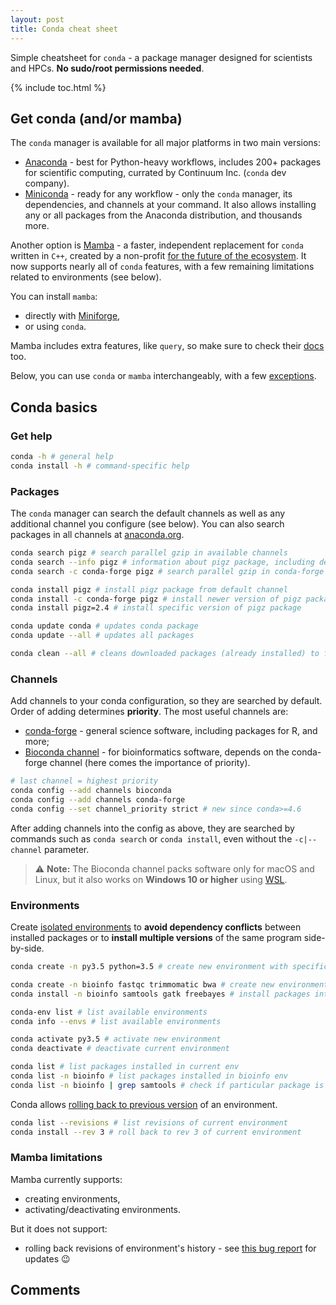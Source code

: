 ```yaml
---
layout: post
title: Conda cheat sheet
---
```


Simple cheatsheet for `conda` - a package manager designed for scientists and HPCs. **No sudo/root permissions needed**.

{% include toc.html %}

## Get conda (and/or mamba)
The `conda` manager is available for all major platforms in two main versions:

- [Anaconda](https://www.anaconda.com/products/individual#Downloads) - best for Python-heavy workflows, includes 200+ packages for scientific computing, currated by Continuum Inc. (`conda` dev company).
- [Miniconda](https://docs.conda.io/en/latest/miniconda.html) - ready for any workflow - only the `conda` manager, its dependencies, and channels at your command. It also allows installing any or all packages from the Anaconda distribution, and thousands more.

Another option is [Mamba](https://github.com/mamba-org/mamba) - a faster, independent replacement for `conda` written in `C++`, created by a non-profit [for the future of the ecosystem](https://medium.com/@QuantStack/open-software-packaging-for-science-61cecee7fc23). It now supports nearly all of `conda` features, with a few remaining limitations related to environments (see below).

You can install `mamba`:

- directly with [Miniforge](https://mamba.readthedocs.io/en/latest/installation/mamba-installation.html),
- or using `conda`.

Mamba includes extra features, like `query`, so make sure to check their [docs](https://mamba.readthedocs.io/en/latest/user_guide/mamba.html) too.

Below, you can use `conda` or `mamba` interchangeably, with a few [exceptions](#mamba-limitations).

## Conda basics

### Get help

```bash
conda -h # general help
conda install -h # command-specific help
```

### Packages

The `conda` manager can search the default channels as well as any additional channel you configure (see below). You can also search packages in all channels at [anaconda.org](https://anaconda.org/).

```bash
conda search pigz # search parallel gzip in available channels
conda search --info pigz # information about pigz package, including dependencies
conda search -c conda-forge pigz # search parallel gzip in conda-forge channel

conda install pigz # install pigz package from default channel
conda install -c conda-forge pigz # install newer version of pigz package from conda-forge channel
conda install pigz=2.4 # install specific version of pigz package

conda update conda # updates conda package
conda update --all # updates all packages

conda clean --all # cleans downloaded packages (already installed) to free up disk space
```

### Channels
Add channels to your conda configuration, so they are searched by default. Order of adding determines **priority**. The most useful channels are:

- [conda-forge](https://conda-forge.org/) - general science software, including packages for R, and more;
- [Bioconda channel](http://bioconda.github.io/) - for bioinformatics software, depends on the conda-forge channel (here comes the importance of priority).

```bash
# last channel = highest priority
conda config --add channels bioconda
conda config --add channels conda-forge
conda config --set channel_priority strict # new since conda>=4.6
```

After adding channels into the config as above, they are searched by commands such as `conda search` or `conda install`, even without the `-c|--channel` parameter.

> ⚠️ **Note:** The Bioconda channel packs software only for macOS and Linux, but it also works on **Windows 10 or higher** using [WSL](linux_on_windows.html#windows-subsystem-for-linux-wsl).

### Environments
Create [isolated environments](https://docs.conda.io/projects/conda/en/latest/user-guide/tasks/manage-environments.html) to **avoid dependency conflicts** between installed packages or to **install multiple versions** of the same program side-by-side.

```bash
conda create -n py3.5 python=3.5 # create new environment with specific python version

conda create -n bioinfo fastqc trimmomatic bwa # create new environment with some bioinformatic tools
conda install -n bioinfo samtools gatk freebayes # install packages into existing environment

conda-env list # list available environments
conda info --envs # list available environments

conda activate py3.5 # activate new environment
conda deactivate # deactivate current environment

conda list # list packages installed in current env
conda list -n bioinfo # list packages installed in bioinfo env
conda list -n bioinfo | grep samtools # check if particular package is installed in given env
```

Conda allows [rolling back to previous version](https://docs.conda.io/projects/conda/en/latest/user-guide/tasks/manage-environments.html#restoring-an-environment) of an environment.

```bash
conda list --revisions # list revisions of current environment
conda install --rev 3 # roll back to rev 3 of current environment
```

### Mamba limitations
Mamba currently supports:

- creating environments,
- activating/deactivating environments.

But it does not support:

- rolling back revisions of environment's history - see [this bug report](https://github.com/mamba-org/mamba/issues/803) for updates 😉️

## Comments

